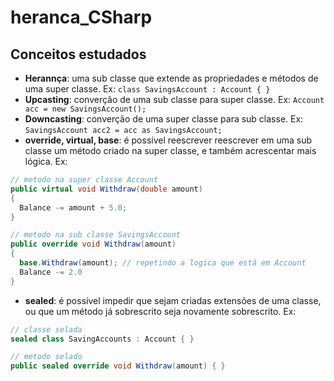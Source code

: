 # heranca_CSharp

## Conceitos estudados

- **Herannça**: uma sub classe que extende as propriedades e métodos de uma super classe.
Ex: ``` class SavingsAccount : Account { } ```
- **Upcasting**: converção de uma sub classe para super classe. Ex: ``` Account acc = new SavingsAccount(); ```
- **Downcasting**: converção de uma super classe para sub classe. Ex: ``` SavingsAccount acc2 = acc as SavingsAccount; ```
- **override, virtual, base**: é possível reescrever reescrever em uma sub classe um método criado na super classe, e também acrescentar mais lógica. Ex:
``` c#
// metodo na super classe Account
public virtual void Withdraw(double amount)
{
  Balance -= amount + 5.0;
}

// metodo na sub classe SavingsAccount
public override void Withdraw(amount)
{
  base.Withdraw(amount); // repetindo a logica que está em Account
  Balance -= 2.0
}

```
- **sealed**: é possível impedir que sejam criadas extensões de uma classe, ou que um método já sobrescrito seja novamente sobrescrito. Ex:
``` c#
// classe selada
sealed class SavingAccounts : Account { }

// metodo selado
public sealed override void Withdraw(amount) { }
```
